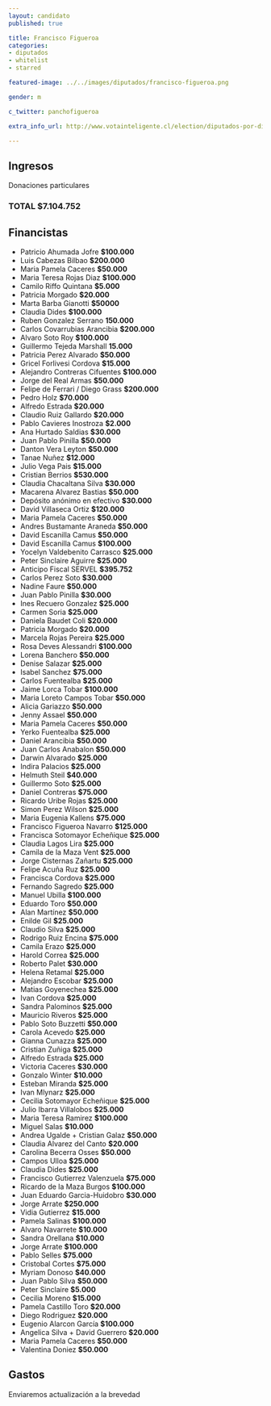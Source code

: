 ```yaml
---
layout: candidato
published: true

title: Francisco Figueroa
categories:
- diputados
- whitelist
- starred

featured-image: ../../images/diputados/francisco-figueroa.png

gender: m

c_twitter: panchofigueroa

extra_info_url: http://www.votainteligente.cl/election/diputados-por-distrito-21/francisco-javier-figueroa-cerda

---
```



## Ingresos


Donaciones particulares

### TOTAL **$7.104.752**


## Financistas


- Patricio Ahumada Jofre **$100.000**
- Luis Cabezas Bilbao **$200.000**
- Maria Pamela Caceres **$50.000**
- Maria Teresa Rojas Diaz **$100.000**
- Camilo Riffo Quintana **$5.000**
- Patricia Morgado **$20.000**
- Marta Barba Gianotti **$50000**
- Claudia Dides **$100.000**
- Ruben Gonzalez Serrano **150.000**
- Carlos Covarrubias Arancibia **$200.000**
- Alvaro Soto Roy **$100.000**
- Guillermo Tejeda Marshall **15.000**
- Patricia Perez Alvarado **$50.000**
- Gricel Forlivesi Cordova **$15.000**
- Alejandro Contreras Cifuentes **$100.000**
- Jorge del Real Armas **$50.000**
-  Felipe de Ferrari / Diego Grass **$200.000**
- Pedro Holz **$70.000**
- Alfredo Estrada **$20.000**
- Claudio Ruiz Gallardo **$20.000**
- Pablo Cavieres Inostroza **$2.000**
- Ana Hurtado Saldias **$30.000**
- Juan Pablo Pinilla **$50.000**
- Danton Vera Leyton **$50.000**
- Tanae Nuñez **$12.000**
- Julio Vega Pais **$15.000**
- Cristian Berrios **$530.000**
- Claudia Chacaltana Silva **$30.000**
- Macarena Alvarez Bastias **$50.000**
- Depósito anónimo en efectivo **$30.000**
- David Villaseca Ortiz **$120.000**
- Maria Pamela Caceres **$50.000**
- Andres Bustamante Araneda **$50.000**
- David Escanilla Camus **$50.000**
- David Escanilla Camus **$100.000**
- Yocelyn Valdebenito Carrasco **$25.000**
- Peter Sinclaire Aguirre **$25.000**
- Anticipo Fiscal SERVEL **$395.752**
- Carlos Perez Soto **$30.000**
- Nadine Faure **$50.000**
- Juan Pablo Pinilla **$30.000**
- Ines Recuero Gonzalez **$25.000**
- Carmen Soria **$25.000**
- Daniela Baudet Coli **$20.000**
- Patricia Morgado **$20.000**
- Marcela Rojas Pereira **$25.000**
- Rosa Deves Alessandri **$100.000**
- Lorena Banchero **$50.000**
- Denise Salazar    **$25.000**
- Isabel Sanchez **$75.000**
- Carlos Fuentealba **$25.000**
- Jaime Lorca Tobar **$100.000**
- Maria Loreto Campos Tobar **$50.000**
- Alicia Gariazzo **$50.000**
- Jenny Assael **$50.000**
- Maria Pamela Caceres **$50.000**
- Yerko Fuentealba **$25.000**
- Daniel Arancibia **$50.000**
- Juan Carlos Anabalon **$50.000**
- Darwin Alvarado **$25.000**
- Indira Palacios **$25.000**
- Helmuth Steil **$40.000**
- Guillermo Soto **$25.000**
- Daniel Contreras **$75.000**
- Ricardo Uribe Rojas **$25.000**
- Simon Perez Wilson **$25.000**
- Maria Eugenia Kallens **$75.000**
- Francisco Figueroa Navarro **$125.000**
- Francisca Sotomayor Echeñique **$25.000**
- Claudia Lagos Lira **$25.000**
- Camila de la Maza Vent **$25.000**
- Jorge Cisternas Zañartu **$25.000**
- Felipe Acuña Ruz **$25.000**
- Francisca Cordova **$25.000**
- Fernando Sagredo **$25.000**
- Manuel Ubilla **$100.000**
- Eduardo Toro **$50.000**
- Alan Martínez **$50.000**
- Enilde Gil **$25.000**
- Claudio Silva **$25.000**
- Rodrigo Ruiz Encina **$75.000**
- Camila Erazo **$25.000**
- Harold Correa **$25.000**
- Roberto Palet **$30.000**
- Helena Retamal **$25.000**
- Alejandro Escobar **$25.000**
- Matias Goyenechea **$25.000**
- Ivan Cordova **$25.000**
- Sandra Palominos **$25.000**
- Mauricio Riveros **$25.000**
- Pablo Soto Buzzetti **$50.000**
- Carola Acevedo **$25.000**
- Gianna Cunazza **$25.000**
- Cristian Zuñiga **$25.000**
- Alfredo Estrada **$25.000**
- Victoria Caceres **$30.000**
- Gonzalo Winter **$10.000**
- Esteban Miranda **$25.000**
- Ivan Mlynarz **$25.000**
- Cecilia Sotomayor Echeñique **$25.000**
- Julio Ibarra Villalobos **$25.000**
- Maria Teresa Ramirez **$100.000**
- Miguel Salas **$10.000**
- Andrea Ugalde + Cristian Galaz **$50.000**
- Claudia Alvarez del Canto **$20.000**
- Carolina Becerra Osses **$50.000**
- Campos Ulloa **$25.000**
- Claudia Dides **$25.000**
- Francisco Gutierrez  Valenzuela **$75.000**
- Ricardo de la Maza Burgos **$100.000**
- Juan Eduardo Garcia-Huidobro **$30.000**
- Jorge Arrate **$250.000**
- Vidia Gutierrez **$15.000**
- Pamela Salinas **$100.000**
- Alvaro Navarrete **$10.000**
- Sandra Orellana **$10.000**
- Jorge Arrate **$100.000**
- Pablo Selles **$75.000**
- Cristobal Cortes **$75.000**
- Myriam Donoso **$40.000**
- Juan Pablo Silva **$50.000**
- Peter Sinclaire **$5.000**
- Cecilia Moreno **$15.000**
- Pamela Castillo Toro **$20.000**
- Diego Rodriguez **$20.000**
- Eugenio Alarcon García **$100.000**
- Angelica Silva + David Guerrero **$20.000**
- Maria Pamela Caceres **$50.000**
- Valentina Doniez **$50.000**






## Gastos


Enviaremos actualización a la brevedad


